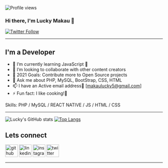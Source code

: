 ![Profile views](https://gpvc.arturio.dev/makaulucky)


### Hi there, I'm Lucky Makau 👋  
[![Twitter Follow](https://img.shields.io/twitter/follow/makaulucky?color=1DA1F2&logo=twitter&style=for-the-badge)](https://twitter.com/intent/follow?original_referer=https%3A%2F%2Fgithub.com%2Fmakauluckyr&screen_name=makaulucky)
<hr>

## I'm a Developer

- 🌱 I’m currently learning JavaScript  🤣
- 👯 I’m looking to collaborate with other content creators
- 🥅 2021 Goals: Contribute more to Open Source projects
- 💬 Ask me about PHP, MySQL, BootStrap, CSS, HTML 
- 📫 I have an Active email address🤣 [makaulucky5@gmail.com]
- ⚡ Fun fact: I like cooking!🤣

Skills: PHP / MySQL / REACT NATIVE / JS / HTML / CSS

<hr>

![Lucky's GitHub stats](https://github-readme-stats.vercel.app/api?username=makaulucky&show_icons=true&theme=radical)
[![Top Langs](https://github-readme-stats.vercel.app/api/top-langs/?username=makaulucky&layout=compact)](https://github.com/makaulucky/github-readme-stats)  



## Lets connect

[<img src='https://cdn.jsdelivr.net/npm/simple-icons@3.0.1/icons/github.svg' alt='github' height='40'>](https://github.com/makaulucky)  [<img src='https://cdn.jsdelivr.net/npm/simple-icons@3.0.1/icons/linkedin.svg' alt='linkedin' height='40'>](https://www.linkedin.com/in/makaulucky/)  [<img src='https://cdn.jsdelivr.net/npm/simple-icons@3.0.1/icons/instagram.svg' alt='instagram' height='40'>](https://www.instagram.com/its_makaujr/)  [<img src='https://cdn.jsdelivr.net/npm/simple-icons@3.0.1/icons/twitter.svg' alt='twitter' height='40'>](https://twitter.com/makaulucky) 






<hr>
